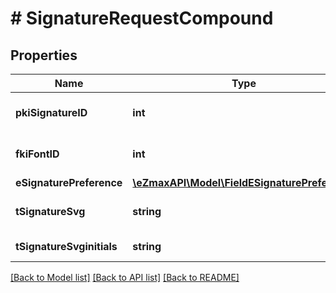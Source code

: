 # # SignatureRequestCompound

## Properties

Name | Type | Description | Notes
------------ | ------------- | ------------- | -------------
**pkiSignatureID** | **int** | The unique ID of the Signature | [optional]
**fkiFontID** | **int** | The unique ID of the Font |
**eSignaturePreference** | [**\eZmaxAPI\Model\FieldESignaturePreference**](FieldESignaturePreference.md) |  |
**tSignatureSvg** | **string** | The svg of the Signature | [optional]
**tSignatureSvginitials** | **string** | The svg of the Initials | [optional]

[[Back to Model list]](../../README.md#models) [[Back to API list]](../../README.md#endpoints) [[Back to README]](../../README.md)
